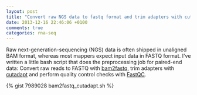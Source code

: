 ```yaml
---
layout: post
title: "Convert raw NGS data to fastq format and trim adapters with cutadapt"
date: 2013-12-16 22:46:06 +0100
comments: true
categories: rna-seq
---
```

Raw next-generation-sequencing (NGS) data is often shipped in unaligned BAM format, whereas most mappers expect input data in FASTQ format. I've written a little bash script that does the preprocessing job for paired-end data: Convert raw reads to FASTQ with [bam2fastq](http://www.hudsonalpha.org/gsl/information/software/bam2fastq), trim adapters with [cutadapt](http://code.google.com/p/cutadapt/) and perform quality control checks with [FastQC](http://www.bioinformatics.babraham.ac.uk/projects/fastqc/).

{% gist 7989028 bam2fastq_cutadapt.sh %}
